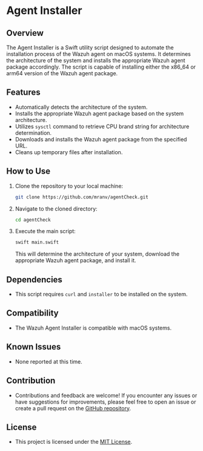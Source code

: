 # Agent Installer

## Overview
The Agent Installer is a Swift utility script designed to automate the installation process of the Wazuh agent on macOS systems. It determines the architecture of the system and installs the appropriate Wazuh agent package accordingly. The script is capable of installing either the x86_64 or arm64 version of the Wazuh agent package.

## Features
- Automatically detects the architecture of the system.
- Installs the appropriate Wazuh agent package based on the system architecture.
- Utilizes `sysctl` command to retrieve CPU brand string for architecture determination.
- Downloads and installs the Wazuh agent package from the specified URL.
- Cleans up temporary files after installation.

## How to Use
1. Clone the repository to your local machine:

    ```bash
    git clone https://github.com/mranv/agentCheck.git
    ```

2. Navigate to the cloned directory:

    ```bash
    cd agentCheck
    ```

3. Execute the main script:

    ```bash
    swift main.swift
    ```

    This will determine the architecture of your system, download the appropriate Wazuh agent package, and install it.

## Dependencies
- This script requires `curl` and `installer` to be installed on the system.

## Compatibility
- The Wazuh Agent Installer is compatible with macOS systems.

## Known Issues
- None reported at this time.

## Contribution
- Contributions and feedback are welcome! If you encounter any issues or have suggestions for improvements, please feel free to open an issue or create a pull request on the [GitHub repository](https://github.com/yourusername/wazuh-agent-installer).

## License
- This project is licensed under the [MIT License](LICENSE).

